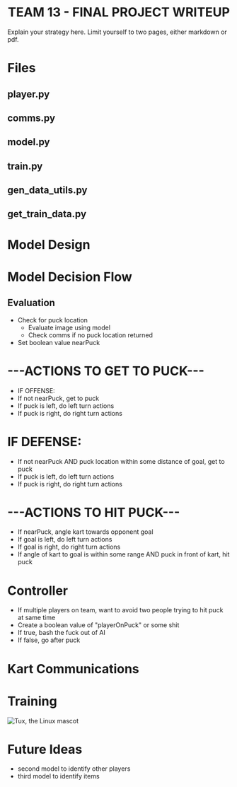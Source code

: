 # <b><center>TEAM 13 - FINAL PROJECT WRITEUP</center></b>

Explain your strategy here. Limit yourself to two pages, either markdown or pdf.

# Files
## player.py
## comms.py
## model.py
## train.py
## gen_data_utils.py
## get_train_data.py

# Model Design

# Model Decision Flow
## Evaluation
- Check for puck location
    - Evaluate image using model
    - Check comms if no puck location returned
- Set boolean value nearPuck

# ---ACTIONS TO GET TO PUCK---
- IF OFFENSE:
- If not nearPuck, get to puck
- If puck is left, do left turn actions
- If puck is right, do right turn actions
# IF DEFENSE:
- If not nearPuck AND puck location within some distance of goal, get to puck
- If puck is left, do left turn actions
- If puck is right, do right turn actions
# ---ACTIONS TO HIT PUCK---
- If nearPuck, angle kart towards opponent goal
- If goal is left, do left turn actions
- If goal is right, do right turn actions
- If angle of kart to goal is within some range AND puck in front of kart, hit puck


# Controller
- If multiple players on team, want to avoid two people trying to hit puck at same time
- Create a boolean value of "playerOnPuck" or some shit
- If true, bash the fuck out of AI
- If false, go after puck

# Kart Communications


# Training

![Tux, the Linux mascot](/assets/images/tux.png)


# Future Ideas
- second model to identify other players
- third model to identify items
